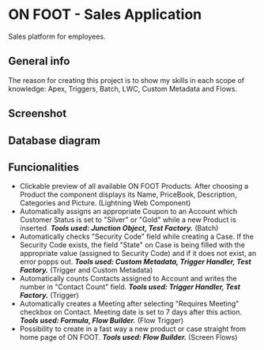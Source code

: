 # ON FOOT - Sales Application
Sales platform for employees.

## General info
The reason for creating this project is to show my skills in each scope of knowledge: Apex, Triggers, Batch, LWC, Custom Metadata and Flows.

## Screenshot

## Database diagram

## Funcionalities
- Clickable preview of all available ON FOOT Products. After choosing a Product the component displays its Name, PriceBook, Description, Categories and Picture. (Lightning Web Component)
- Automatically assigns an appropriate Coupon to an Account which Customer Status is set to "Silver" or "Gold" while a new Product is inserted. ***Tools used: Junction Object, Test Factory.*** (Batch)
- Automatically checks "Security Code" field while creating a Case. If the Security Code exists, the field "State" on Case is being filled with the appropriate value (assigned to Security Code) and if it does not exist, an error popps out. ***Tools used: Custom Metadata, Trigger Handler, Test Factory.*** (Trigger and Custom Metadata)
- Automatically counts Contacts assigned to Account and writes the number in "Contact Count" field. ***Tools used: Trigger Handler, Test Factory.*** (Trigger)
- Automatically creates a Meeting after selecting "Requires Meeting" checkbox on Contact. Meeting date is set to 7 days after this action. ***Tools used: Formula, Flow Builder.*** (Flow Trigger)
- Possibility to create in a fast way a new product or case straight from home page of ON FOOT. ***Tools used: Flow Builder.*** (Screen Flows)


